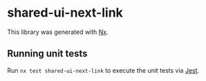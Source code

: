 # shared-ui-next-link

This library was generated with [Nx](https://nx.dev).

## Running unit tests

Run `nx test shared-ui-next-link` to execute the unit tests via [Jest](https://jestjs.io).
